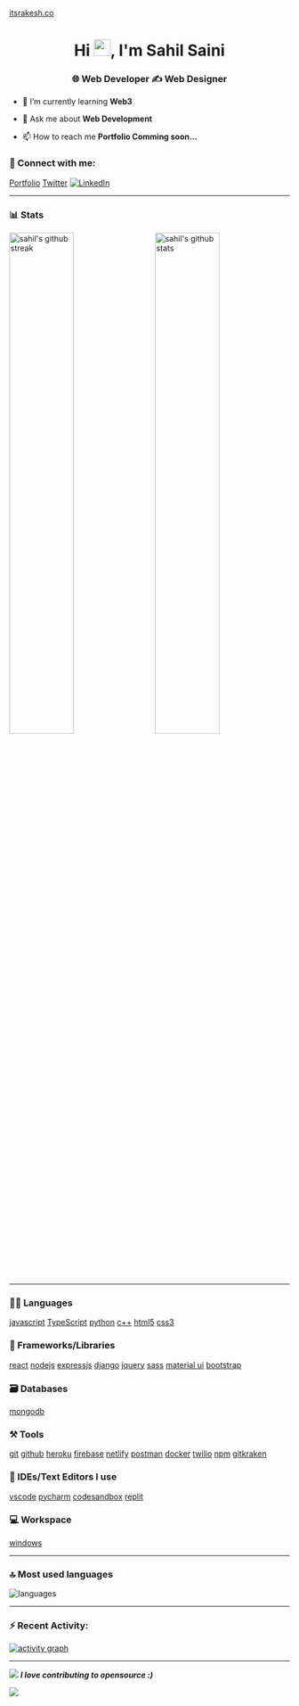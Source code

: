 [itsrakesh.co](https://github.com/sahilsaini110/sahilsaini110/blob/main/Sahil%20Saini%20(2).png)

<h1 align="center">Hi <img src="https://raw.githubusercontent.com/MartinHeinz/MartinHeinz/master/wave.gif" width="30">, I'm Sahil Saini</h1>
<h3 align="center">🌐 Web Developer ✍️ Web Designer </h3>

- 🌱 I’m currently learning **Web3**

<!-- - 👨‍💻 All of my projects are available [here](https://itsrakesh.co/work/projects) -->

<!-- - 📝 I regularly write articles on my [blog](https://blog.itsrakesh.co) -->

- 💬 Ask me about **Web Development**

- 📫 How to reach me **Portfolio Comming soon...**

### 🤝 Connect with me:

[Portfolio](https://img.shields.io/badge/Portfolio-000000?style=for-the-badge&logo=Portfolio&logoColor=white)<!--(https://itsrakesh.co) -->
[Twitter](https://img.shields.io/badge/Twitter-1DA1F2?style=for-the-badge&logo=twitter&logoColor=white)<!--(https://twitter.com/rakesh_at_tweet)-->
[![LinkedIn](https://img.shields.io/badge/LinkedIn-0077B5?style=for-the-badge&logo=linkedin&logoColor=white)](https://www.linkedin.com/in/sahilsaini110/)

---

### 📊 Stats

<img src="https://github-readme-stats.vercel.app/api?username=Sahilsaini110&include_all_commits=true&show_icons=true&theme=github_dark&hide_border=true" alt="sahil's github stats" width="48%" align="right" >
<img src="https://github-readme-streak-stats.herokuapp.com/?user=Sahilsaini110&theme=tokyonight&hide_border=true" alt="sahil's github streak" width="48%" >

---

### 🧑‍💻 Languages

[javascript](https://img.shields.io/badge/JavaScript-323330?style=for-the-badge&logo=javascript&logoColor=F7DF1E)
[TypeScript](https://img.shields.io/badge/TypeScript-007ACC?style=for-the-badge&logo=typescript&logoColor=white)
[python](https://img.shields.io/badge/Python-FFD43B?style=for-the-badge&logo=python&logoColor=darkgreen)
[c++](https://img.shields.io/badge/C%2B%2B-00599C?style=for-the-badge&logo=c%2B%2B&logoColor=white)
[html5](https://img.shields.io/badge/HTML5-E34F26?style=for-the-badge&logo=html5&logoColor=white)
[css3](https://img.shields.io/badge/CSS3-1572B6?style=for-the-badge&logo=css3&logoColor=white)


### 🧩 Frameworks/Libraries

[react](https://img.shields.io/badge/React-20232A?style=for-the-badge&logo=react&logoColor=61DAFB)
[nodejs](https://img.shields.io/badge/Node.js-339933?style=for-the-badge&logo=nodedotjs&logoColor=white)
[expressjs](https://img.shields.io/badge/Express.js-000000?style=for-the-badge&logo=express&logoColor=white)
[django](https://img.shields.io/badge/django-000000?style=for-the-badge&logo=flask&logoColor=white)
[jquery](https://img.shields.io/badge/jQuery-0769AD?style=for-the-badge&logo=jquery&logoColor=white)
[sass](https://img.shields.io/badge/Sass-CC6699?style=for-the-badge&logo=sass&logoColor=white)
[material ui](https://img.shields.io/badge/Material%20UI-007FFF?style=for-the-badge&logo=mui&logoColor=white)
[bootstrap](https://img.shields.io/badge/Bootstrap-563D7C?style=for-the-badge&logo=bootstrap&logoColor=white)

### 🗃️ Databases

[mongodb](https://img.shields.io/badge/MongoDB-4EA94B?style=for-the-badge&logo=mongodb&logoColor=white)

### ⚒️ Tools

[git](https://img.shields.io/badge/GIT-E44C30?style=for-the-badge&logo=git&logoColor=white)
[github](https://img.shields.io/badge/GitHub-100000?style=for-the-badge&logo=github&logoColor=white)
[heroku](https://img.shields.io/badge/Heroku-430098?style=for-the-badge&logo=heroku&logoColor=white)
[firebase](https://img.shields.io/badge/firebase-ffca28?style=for-the-badge&logo=firebase&logoColor=black)
[netlify](https://img.shields.io/badge/Netlify-00C7B7?style=for-the-badge&logo=netlify&logoColor=white)
[postman](https://img.shields.io/badge/Postman-FF6C37?style=for-the-badge&logo=Postman&logoColor=white)
[docker](https://img.shields.io/badge/Docker-2CA5E0?style=for-the-badge&logo=docker&logoColor=white)
[twilio](https://img.shields.io/badge/Twilio-F22F46?style=for-the-badge&logo=Twilio&logoColor=white)
[npm](https://img.shields.io/badge/npm-CB3837?style=for-the-badge&logo=npm&logoColor=white)
[gitkraken](https://img.shields.io/badge/GitKraken-179287?style=for-the-badge&logo=GitKraken&logoColor=white)

### 🧠 IDEs/Text Editors I use

[vscode](https://img.shields.io/badge/Visual_Studio_Code-0078D4?style=for-the-badge&logo=visual%20studio%20code&logoColor=white)
[pycharm](https://img.shields.io/badge/PyCharm-000000.svg?&style=for-the-badge&logo=PyCharm&logoColor=white)
[codesandbox](https://img.shields.io/badge/Codesandbox-000000?style=for-the-badge&logo=CodeSandbox&logoColor=white)
[replit](https://img.shields.io/badge/replit-667881?style=for-the-badge&logo=replit&logoColor=white)

### 💻 Workspace

[windows](https://img.shields.io/badge/Windows-0078D6?style=for-the-badge&logo=windows&logoColor=white)

---

### 🔝 Most used languages
  <img alt="languages" src="https://github-readme-stats.vercel.app/api/top-langs/?username=Sahilsaini110&theme=github_dark&hide_border=true&hide=Jupyter%20Notebook,css,html,scss,python&layout=compact" />

---
### :zap: Recent Activity:
 

[![activity graph](https://activity-graph.herokuapp.com/graph?username=sahilsaini110&custom_title=Sahil's%20activity%20graph&theme=github-light&hide_border=true)](https://github.com/ashutosh00710/github-readme-activity-graph)
 
---
<p> 
   
 <img src="https://media.giphy.com/media/dxn6fRlTIShoeBr69N/giphy.gif">
<em><b> I love contributing to opensource :)</em>
</p>

 <img src="https://github.com/punitkmryh/punitkmryh/blob/master/wave.svg" />
